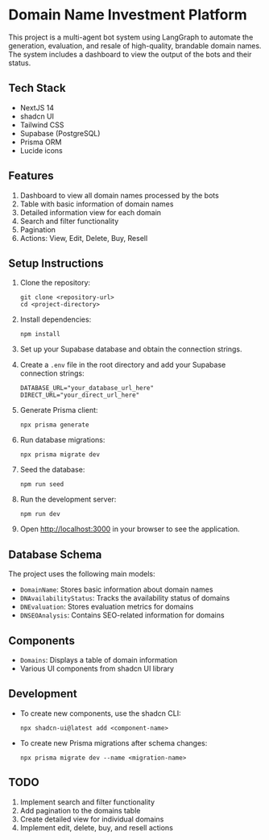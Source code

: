 # Domain Name Investment Platform

This project is a multi-agent bot system using LangGraph to automate the generation, evaluation, and resale of high-quality, brandable domain names. The system includes a dashboard to view the output of the bots and their status.

## Tech Stack

- NextJS 14
- shadcn UI
- Tailwind CSS
- Supabase (PostgreSQL)
- Prisma ORM
- Lucide icons

## Features

1. Dashboard to view all domain names processed by the bots
2. Table with basic information of domain names
3. Detailed information view for each domain
4. Search and filter functionality
5. Pagination
6. Actions: View, Edit, Delete, Buy, Resell


## Setup Instructions

1. Clone the repository:
   ```
   git clone <repository-url>
   cd <project-directory>
   ```

2. Install dependencies:
   ```
   npm install
   ```

3. Set up your Supabase database and obtain the connection strings.

4. Create a `.env` file in the root directory and add your Supabase connection strings:
   ```
   DATABASE_URL="your_database_url_here"
   DIRECT_URL="your_direct_url_here"
   ```

5. Generate Prisma client:
   ```
   npx prisma generate
   ```

6. Run database migrations:
   ```
   npx prisma migrate dev
   ```

7. Seed the database:
   ```
   npm run seed
   ```

8. Run the development server:
   ```
   npm run dev
   ```

9. Open [http://localhost:3000](http://localhost:3000) in your browser to see the application.

## Database Schema

The project uses the following main models:

- `DomainName`: Stores basic information about domain names
- `DNAvailabilityStatus`: Tracks the availability status of domains
- `DNEvaluation`: Stores evaluation metrics for domains
- `DNSEOAnalysis`: Contains SEO-related information for domains

## Components

- `Domains`: Displays a table of domain information
- Various UI components from shadcn UI library

## Development

- To create new components, use the shadcn CLI:
  ```
  npx shadcn-ui@latest add <component-name>
  ```

- To create new Prisma migrations after schema changes:
  ```
  npx prisma migrate dev --name <migration-name>
  ```

## TODO

1. Implement search and filter functionality
2. Add pagination to the domains table
3. Create detailed view for individual domains
4. Implement edit, delete, buy, and resell actions
